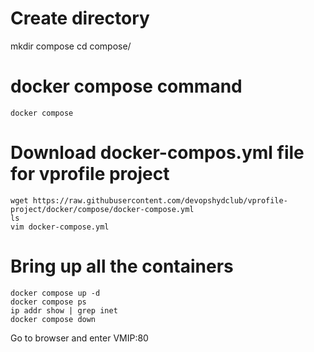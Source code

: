 # Create directory
mkdir compose
cd compose/

# docker compose command
````
docker compose
````
# Download docker-compos.yml file for vprofile project
````
wget https://raw.githubusercontent.com/devopshydclub/vprofile-project/docker/compose/docker-compose.yml
ls
vim docker-compose.yml
````

# Bring up all the containers
````
docker compose up -d
docker compose ps
ip addr show | grep inet
docker compose down
````

Go to browser and enter VMIP:80
